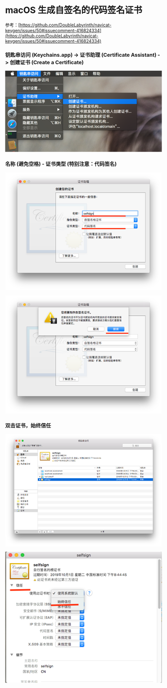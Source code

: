 # macOS 生成自签名的代码签名证书

参考：[https://github.com/DoubleLabyrinth/navicat-keygen/issues/50#issuecomment-416824334](https://github.com/DoubleLabyrinth/navicat-keygen/issues/50#issuecomment-416824334)

### 钥匙串访问 (Keychains.app) -> 证书助理 (Certificate Assistant) -> 创建证书 (Create a Certificate)

![](pics/one.png)

### 名称 (避免空格) - 证书类型 (特别注意：代码签名)

![](pics/two.png)

![](pics/three.png)

### 双击证书，始终信任

![](pics/four.png)

![](pics/five.png)
